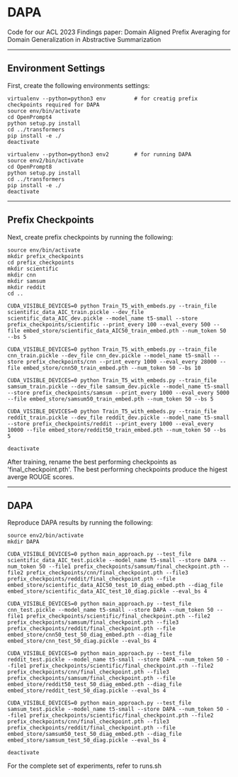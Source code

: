 # DAPA
Code for our ACL 2023 Findings paper: Domain Aligned Prefix Averaging for Domain Generalization in Abstractive Summarization
<hr>

## Environment Settings
First, create the following environments settings:

```
virtualenv --python=python3 env         # for creatig prefix checkpoints required for DAPA
source env/bin/activate
cd OpenPrompt4
python setup.py install
cd ../transformers
pip install -e ./
deactivate

virtualenv --python=python3 env2        # for running DAPA
source env2/bin/activate
cd OpenPrompt8
python setup.py install
cd ../transformers
pip install -e ./
deactivate
```
<hr>

## Prefix Checkpoints
Next, create prefix checkpoints by running the following:

```
source env/bin/activate
mkdir prefix_checkpoints
cd prefix_checkpoints
mkdir scientific
mkdir cnn
mkdir samsum
mkdir reddit
cd ..

CUDA_VISIBLE_DEVICES=0 python Train_T5_with_embeds.py --train_file scientific_data_AIC_train.pickle --dev_file scientific_data_AIC_dev.pickle --model_name t5-small --store prefix_checkpoints/scientific --print_every 100 --eval_every 500 --file embed_store/scientific_data_AIC50_train_embed.pth --num_token 50 --bs 5

CUDA_VISIBLE_DEVICES=0 python Train_T5_with_embeds.py --train_file cnn_train.pickle --dev_file cnn_dev.pickle --model_name t5-small --store prefix_checkpoints/cnn --print_every 1000 --eval_every 28000 --file embed_store/cnn50_train_embed.pth --num_token 50 --bs 10

CUDA_VISIBLE_DEVICES=0 python Train_T5_with_embeds.py --train_file samsum_train.pickle --dev_file samsum_dev.pickle --model_name t5-small --store prefix_checkpoints/samsum --print_every 1000 --eval_every 5000 --file embed_store/samsum50_train_embed.pth --num_token 50 --bs 5

CUDA_VISIBLE_DEVICES=0 python Train_T5_with_embeds.py --train_file reddit_train.pickle --dev_file reddit_dev.pickle --model_name t5-small --store prefix_checkpoints/reddit --print_every 1000 --eval_every 10000 --file embed_store/reddit50_train_embed.pth --num_token 50 --bs 5

deactivate
```
After training, rename the best performing checkpoints as 'final_checkpoint.pth'. The best performing checkpoints produce the higest averge ROUGE scores.
<hr>

## DAPA
Reproduce DAPA results by running the following:

```
source env2/bin/activate
mkdir DAPA

CUDA_VISIBLE_DEVICES=0 python main_approach.py --test_file scientific_data_AIC_test.pickle --model_name t5-small --store DAPA --num_token 50 --file1 prefix_checkpoints/samsum/final_checkpoint.pth --file2 prefix_checkpoints/cnn/final_checkpoint.pth --file3 prefix_checkpoints/reddit/final_checkpoint.pth --file embed_store/scientific_data_AIC50_test_10_diag_embed.pth --diag_file embed_store/scientific_data_AIC_test_10_diag.pickle --eval_bs 4

CUDA_VISIBLE_DEVICES=0 python main_approach.py --test_file cnn_test.pickle --model_name t5-small --store DAPA --num_token 50 --file1 prefix_checkpoints/scientific/final_checkpoint.pth --file2 prefix_checkpoints/samsum/final_checkpoint.pth --file3 prefix_checkpoints/reddit/final_checkpoint.pth --file embed_store/cnn50_test_50_diag_embed.pth --diag_file embed_store/cnn_test_50_diag.pickle --eval_bs 4

CUDA_VISIBLE_DEVICES=0 python main_approach.py --test_file reddit_test.pickle --model_name t5-small --store DAPA --num_token 50 --file1 prefix_checkpoints/scientific/final_checkpoint.pth --file2 prefix_checkpoints/cnn/final_checkpoint.pth --file3 prefix_checkpoints/samsum/final_checkpoint.pth --file embed_store/reddit50_test_50_diag_embed.pth --diag_file embed_store/reddit_test_50_diag.pickle --eval_bs 4

CUDA_VISIBLE_DEVICES=0 python main_approach.py --test_file samsum_test.pickle --model_name t5-small --store DAPA --num_token 50 --file1 prefix_checkpoints/scientific/final_checkpoint.pth --file2 prefix_checkpoints/cnn/final_checkpoint.pth --file3 prefix_checkpoints/reddit/final_checkpoint.pth --file embed_store/samsum50_test_50_diag_embed.pth --diag_file embed_store/samsum_test_50_diag.pickle --eval_bs 4

deactivate
```
For the complete set of experiments, refer to runs.sh
